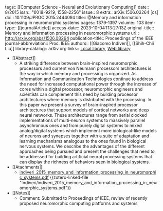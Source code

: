 tags:: [[Computer Science - Neural and Evolutionary Computing]]
date:: 8/2015
issn:: "0018-9219, 1558-2256"
issue:: 8
extra:: arXiv:1506.03264 [cs]
doi:: 10.1109/JPROC.2015.2444094
title:: @Memory and information processing in neuromorphic systems
pages:: 1379-1397
volume:: 103
item-type:: [[journalArticle]]
access-date:: 2023-10-04T13:27:13Z
original-title:: Memory and information processing in neuromorphic systems
url:: http://arxiv.org/abs/1506.03264
publication-title:: Proceedings of the IEEE
journal-abbreviation:: Proc. IEEE
authors:: [[Giacomo Indiveri]], [[Shih-Chii Liu]]
library-catalog:: arXiv.org
links:: [Local library](zotero://select/library/items/JUS24RX4), [Web library](https://www.zotero.org/users/8224007/items/JUS24RX4)

- [[Abstract]]
	- A striking difference between brain-inspired neuromorphic processors and current von Neumann processors architectures is the way in which memory and processing is organized. As Information and Communication Technologies continue to address the need for increased computational power through the increase of cores within a digital processor, neuromorphic engineers and scientists can complement this need by building processor architectures where memory is distributed with the processing. In this paper we present a survey of brain-inspired processor architectures that support models of cortical networks and deep neural networks. These architectures range from serial clocked implementations of multi-neuron systems to massively parallel asynchronous ones and from purely digital systems to mixed analog/digital systems which implement more biological-like models of neurons and synapses together with a suite of adaptation and learning mechanisms analogous to the ones found in biological nervous systems. We describe the advantages of the different approaches being pursued and present the challenges that need to be addressed for building artificial neural processing systems that can display the richness of behaviors seen in biological systems.
- [[Atachments]]
	- [indiveri_2015_memory_and_information_processing_in_neuromorphic_systems.pdf](zotero://select/library/items/L5WUYG9F) {{zotero-linked-file "Indiveri/indiveri_2015_memory_and_information_processing_in_neuromorphic_systems.pdf"}}
- [[Notes]]
	- Comment: Submitted to Proceedings of IEEE, review of recently proposed neuromorphic computing platforms and systems